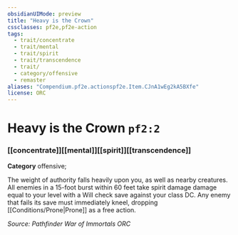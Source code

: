 ```yaml
---
obsidianUIMode: preview
title: "Heavy is the Crown"
cssclasses: pf2e,pf2e-action
tags:
  - trait/concentrate
  - trait/mental
  - trait/spirit
  - trait/transcendence
  - trait/
  - category/offensive
  - remaster
aliases: "Compendium.pf2e.actionspf2e.Item.CJnA1wEg2kA5BXfe"
license: ORC
---
```

# Heavy is the Crown `pf2:2`

### [[concentrate]][[mental]][[spirit]][[transcendence]]

**Category** offensive; 




The weight of authority falls heavily upon you, as well as nearby creatures. All enemies in a 15-foot burst within 60 feet take spirit damage damage equal to your level with a Will check save against your class DC. Any enemy that fails its save must immediately kneel, dropping [[Conditions/Prone|Prone]] as a free action.

*Source: Pathfinder War of Immortals*
*ORC*